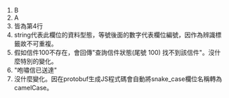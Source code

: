 1. B
2. A
3. 皆為第4行
4. string代表此欄位的資料型態，等號後面的數字代表欄位編號，因作為辨識標籤故不可重複。
5. 假如信件100不存在，會回傳"查詢信件狀態(尾號 100) 找不到該信件"。沒什麼特別的變化。
6. "咆嘯信已送達"
7. 沒什麼變化。因在protobuf生成JS程式碼會自動將snake_case欄位名稱轉為camelCase。